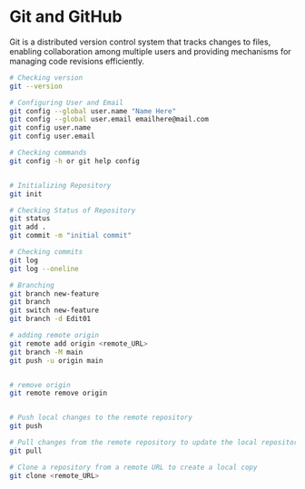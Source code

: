 # Git and GitHub
Git is a distributed version control system that tracks changes to files, enabling collaboration among multiple users and providing mechanisms for managing code revisions efficiently.

```bash
# Checking version
git --version

# Configuring User and Email 
git config --global user.name "Name Here"
git config --global user.email emailhere@mail.com
git config user.name
git config user.email

# Checking commands
git config -h or git help config


# Initializing Repository
git init

# Checking Status of Repository
git status
git add .
git commit -m "initial commit"

# Checking commits
git log
git log --oneline

# Branching
git branch new-feature
git branch
git switch new-feature
git branch -d Edit01

# adding remote origin
git remote add origin <remote_URL>
git branch -M main
git push -u origin main


# remove origin
git remote remove origin


# Push local changes to the remote repository
git push

# Pull changes from the remote repository to update the local repository
git pull

# Clone a repository from a remote URL to create a local copy
git clone <remote_URL>